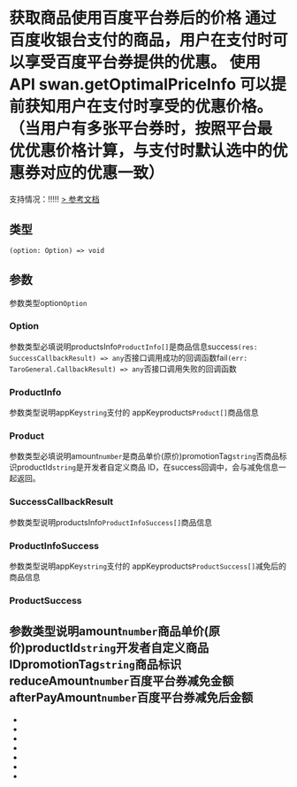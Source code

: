# 获取商品使用百度平台券后的价格 通过百度收银台支付的商品，用户在支付时可以享受百度平台券提供的优惠。 使用 API swan.getOptimalPriceInfo 可以提前获知用户在支付时享受的优惠价格。（当用户有多张平台券时，按照平台最优优惠价格计算，与支付时默认选中的优惠券对应的优惠一致）
支持情况：!!!!!
[> 参考文档
](https://smartprogram.baidu.com/docs/develop/api/open/payment_swan-getOptimalPriceInfo/)
## 类型[​](getOptimalPriceInfo.html#类型)
```tsx
(option: Option) => void
```

## 参数[​](getOptimalPriceInfo.html#参数)
参数类型option`Option`
### Option[​](getOptimalPriceInfo.html#option)
参数类型必填说明productsInfo`ProductInfo[]`是商品信息success`(res: SuccessCallbackResult) => any`否接口调用成功的回调函数fail`(err: TaroGeneral.CallbackResult) => any`否接口调用失败的回调函数
### ProductInfo[​](getOptimalPriceInfo.html#productinfo)
参数类型说明appKey`string`支付的 appKeyproducts`Product[]`商品信息
### Product[​](getOptimalPriceInfo.html#product)
参数类型必填说明amount`number`是商品单价(原价)promotionTag`string`否商品标识productId`string`是开发者自定义商品 ID，在success回调中，会与减免信息一起返回。
### SuccessCallbackResult[​](getOptimalPriceInfo.html#successcallbackresult)
参数类型说明productsInfo`ProductInfoSuccess[]`商品信息
### ProductInfoSuccess[​](getOptimalPriceInfo.html#productinfosuccess)
参数类型说明appKey`string`支付的 appKeyproducts`ProductSuccess[]`减免后的商品信息
### ProductSuccess[​](getOptimalPriceInfo.html#productsuccess)
参数类型说明amount`number`商品单价(原价)productId`string`开发者自定义商品 IDpromotionTag`string`商品标识reduceAmount`number`百度平台券减免金额afterPayAmount`number`百度平台券减免后金额
- 
- 

- 
- 
- 
- 
- 
-
